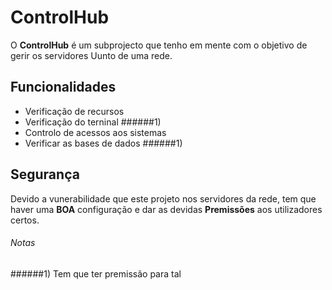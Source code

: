 # ControlHub
  O **ControlHub** é um subprojecto que tenho em mente com o objetivo de gerir os servidores Uunto de uma rede.

## Funcionalidades
  - Verificação de recursos
  - Verificação do terninal ######1)
  - Controlo de acessos aos sistemas
  - Verificar as bases de dados ######1)

## Segurança
  Devido a vunerabilidade que este projeto nos servidores da rede, tem que haver uma **BOA** configuração e dar as devidas **Premissões** aos utilizadores certos.

###### Notas
######1) Tem que ter premissão para tal
